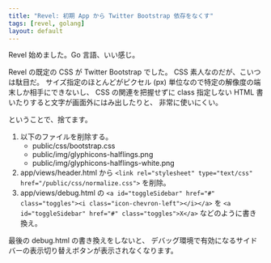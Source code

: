 ```yaml
---
title: "Revel: 初期 App から Twitter Bootstrap 依存をなくす"
tags: [revel, golang]
layout: default
---
```


Revel 始めました。Go 言語、いい感じ。

Revel の既定の CSS が Twitter Bootstrap でした。
CSS 素人なのだが、こいつは駄目だ。
サイズ指定のほとんどがピクセル (px)
単位なので特定の解像度の端末しか相手にできないし、
CSS の関連を把握せずに class 指定しない HTML
書いたりすると文字が画面外にはみ出したりと、
非常に使いにくい。

ということで、捨てます。

1. 以下のファイルを削除する。
    * public/css/bootstrap.css
    * public/img/glyphicons-halflings.png
    * public/img/glyphicons-halflings-white.png
2. app/views/header.html から
   `<link rel="stylesheet" type="text/css" href="/public/css/normalize.css">`
   を削除。
3. app/views/debug.html の
   `<a id="toggleSidebar" href="#" class="toggles"><i class="icon-chevron-left"></i></a>`
   を
   `<a id="toggleSidebar" href="#" class="toggles">X</a>`
   などのように書き換え。

最後の debug.html の書き換えをしないと、
デバッグ環境で有効になるサイドバーの表示切り替えボタンが表示されなくなります。

